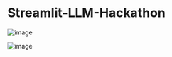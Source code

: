 # Streamlit-LLM-Hackathon

![image](https://github.com/SubhashishMahapatra/Streamlit-LLM-Hackathon/assets/85564014/5bfeb78e-36d3-4583-a31d-0cae8c394264)

![image](https://github.com/SubhashishMahapatra/Streamlit-LLM-Hackathon/assets/85564014/0602616a-c9f2-489a-bfef-0b243cd1fdb8)


